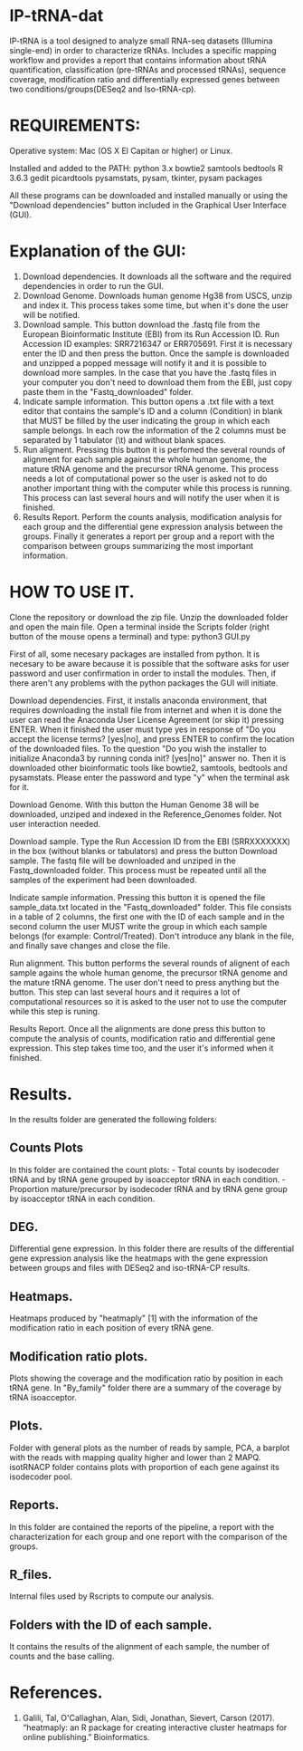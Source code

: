 # IP-tRNA-dat
IP-tRNA is a tool designed to analyze small RNA-seq datasets (Illumina single-end) in order to characterize tRNAs. Includes a specific mapping workflow and provides a report that contains information about tRNA quantification, classification (pre-tRNAs and processed tRNAs), sequence coverage, modification ratio and differentially expressed genes between two conditions/groups(DESeq2 and Iso-tRNA-cp).

# REQUIREMENTS:

Operative system: Mac (OS X El Capitan or higher) or Linux.


Installed and added to the PATH:
	python 3.x
	bowtie2
	samtools
	bedtools
	R 3.6.3
	gedit
	picardtools
	pysamstats, pysam, tkinter, pysam packages
	
All these programs can be downloaded and installed manually or using the "Download dependencies" button included in the Graphical User Interface (GUI).

# Explanation of the GUI:

1. Download dependencies. It downloads all the software and the required dependencies in order to run the GUI.
2. Download Genome. Downloads human genome Hg38 from USCS, unzip and index it. This process takes some time, but when it's done the user will be notified.
3. Download sample. This button download the .fastq file from the European Bioinformatic Institute (EBI) from its Run Accession ID. Run Accession ID examples: SRR7216347 or ERR705691. First it is necessary enter the ID and then press the button. Once the sample is downloaded and unzipped a popped message will notify it and it is possible to download more samples.
In the case that you have the .fastq files in your computer you don't need to download them from the EBI, just copy paste them in the "Fastq_downloaded" folder.
4. Indicate sample information. This button opens a .txt file with a text editor that contains the sample's ID and a column (Condition) in blank that MUST be filled by the user indicating the group in which each sample belongs. In each row the information of the 2 columns must be separated by 1 tabulator (\t) and without blank spaces.
5. Run aligment. Pressing this button it is perfomed the several rounds of alignment for each sample against the whole human genome, the mature tRNA genome and the precursor tRNA genome. This process needs a lot of computational power so the user is asked not to do another important thing with the computer while this process is running. This process can last several hours and will notify the user when it is finished.
6. Results Report. Perform the counts analysis, modification analysis for each group and the differential gene expression analysis between the groups. Finally it generates a report per group and a report with the comparison between groups summarizing the most important information.


# HOW TO USE IT.

Clone the repository or download the zip file. Unzip the downloaded folder and open the main file.
Open a terminal inside the Scripts folder (right button of the mouse opens a terminal) and type: python3 GUI.py 

First of all, some necesary packages are installed from python. It is necesary to be aware because it is possible that the software asks for user password and user confirmation in order to install the modules. Then, if there aren't any problems with the python packages the GUI will initiate.  

Download dependencies. First, it installs anaconda environment, that requires downloading the install file from internet and when it is done the user can read the Anaconda User License Agreement (or skip it) pressing ENTER. When it finished the user must type yes in response of "Do you accept the license terms? [yes|no], and press ENTER to confirm the location of the downloaded files. To the question "Do you wish the installer to initialize Anaconda3 by running conda init? [yes|no]" answer no. Then it is downloaded other bioinformatic tools like bowtie2, samtools, bedtools and pysamstats. Please enter the password and type "y" when the terminal ask for it.

Download Genome. With this button the Human Genome 38 will be downloaded, unziped and indexed in the Reference_Genomes folder. Not user interaction needed.

Download sample. Type the Run Accession ID from the EBI (SRRXXXXXXX) in the box (without blanks or tabulators) and press the button Download sample. The fastq file will be downloaded and unziped in the Fastq_downloaded folder. This process must be repeated until all the samples of the experiment had been downloaded.

Indicate sample information. Pressing this button it is opened the file sample_data.txt located in the "Fastq_downloaded" folder. This file consists in a table of 2 columns, the first one with the ID of each sample and in the second column the user MUST write the group in which each sample belongs (for example: Control/Treated). Don't introduce any blank in the file, and finally save changes and close the file.

Run alignment. This button performs the several rounds of alignent of each sample agains the whole human genome, the precursor tRNA genome and the mature tRNA genome. The user don't need to press anything but the button. This step can last several hours and it requires a lot of computational resources so it is asked to the user not to use the computer while this step is runing.

Results Report. Once all the alignments are done press this button to compute the analysis of counts, modification ratio and differential gene expression. This step takes time too, and the user it's informed when it finished.



# Results.

In the results folder are generated the following folders:

## Counts Plots
In this folder are contained the count plots: 
	- Total counts by isodecoder tRNA and by tRNA gene grouped by isoacceptor tRNA in each condition.
	- Proportion mature/precursor by isodecoder tRNA and by tRNA gene group by isoacceptor tRNA in each condition.

## DEG.
Differential gene expression. In this folder there are results of the differential gene expression analysis like the heatmaps with the gene expression between groups and files with DESeq2 and iso-tRNA-CP results.

## Heatmaps.
Heatmaps produced by "heatmaply" [1] with the information of the modification ratio in each position of every tRNA gene.

## Modification ratio plots.
Plots showing the coverage and the modification ratio by position in each tRNA gene. In "By_family" folder there are a summary of the coverage by tRNA isoacceptor.

## Plots.
Folder with general plots as the number of reads by sample, PCA, a barplot with the reads with mapping quality higher and lower than 2 MAPQ. 
isotRNACP folder contains plots with proportion of each gene against its isodecoder pool.

## Reports.
In this folder are contained the reports of the pipeline, a report with the characterization for each group and one report with the comparison of the groups.

## R_files.
Internal files used by Rscripts to compute our analysis.

## Folders with the ID of each sample.
It contains the results of the alignment of each sample, the number of counts and the base calling.




# References.
1. Galili, Tal, O'Callaghan, Alan, Sidi, Jonathan, Sievert, Carson (2017). “heatmaply: an R package for creating interactive cluster heatmaps for online publishing.” Bioinformatics.

 
